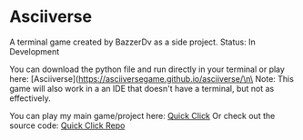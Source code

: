 # Asciiverse
A terminal game created by BazzerDv as a side project.
Status: In Development

You can download the python file and run directly in your terminal or play here: [Asciiverse](https://asciiversegame.github.io/asciiverse/\n\
Note: This game will also work in a an IDE that doesn't have a terminal, but not as effectively.

You can play my main game/project here: [Quick Click](https://quickclickgame.github.io/quickclick/)
Or check out the source code: [Quick Click Repo](https://github.com/QuickClickGame/quickclick)

